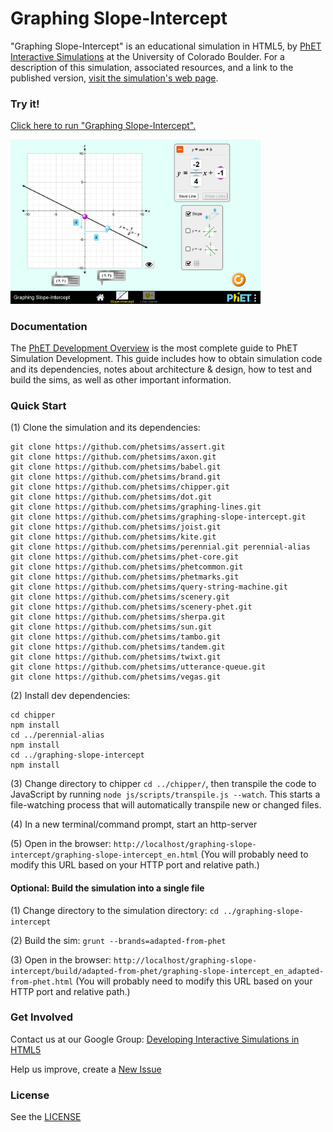 Graphing Slope-Intercept
=============
"Graphing Slope-Intercept" is an educational simulation in HTML5, by <a href="https://phet.colorado.edu/" target="_blank">PhET Interactive Simulations</a>
at the University of Colorado Boulder.
For a description of this simulation, associated resources, and a link to the published version,
<a href="https://phet.colorado.edu/en/simulation/graphing-slope-intercept" target="_blank">visit the simulation's web page</a>.

### Try it!

<a href="https://phet.colorado.edu/sims/html/graphing-slope-intercept/latest/graphing-slope-intercept_en.html" target="_blank">Click here to run "Graphing Slope-Intercept".</a>

<a href="https://phet.colorado.edu/sims/html/graphing-slope-intercept/latest/graphing-slope-intercept_en.html" target="_blank">
<img src="https://raw.githubusercontent.com/phetsims/graphing-slope-intercept/master/assets/graphing-slope-intercept-screenshot.png" alt="Screenshot" style="width: 400px;"/>
</a>

### Documentation
The <a href="https://github.com/phetsims/phet-info/blob/master/doc/phet-development-overview.md" target="_blank">PhET Development Overview</a> is the most complete guide to PhET Simulation
Development. This guide includes how to obtain simulation code and its dependencies, notes about architecture & design, how to test and build
the sims, as well as other important information.

### Quick Start
(1) Clone the simulation and its dependencies:
```
git clone https://github.com/phetsims/assert.git
git clone https://github.com/phetsims/axon.git
git clone https://github.com/phetsims/babel.git
git clone https://github.com/phetsims/brand.git
git clone https://github.com/phetsims/chipper.git
git clone https://github.com/phetsims/dot.git
git clone https://github.com/phetsims/graphing-lines.git
git clone https://github.com/phetsims/graphing-slope-intercept.git
git clone https://github.com/phetsims/joist.git
git clone https://github.com/phetsims/kite.git
git clone https://github.com/phetsims/perennial.git perennial-alias
git clone https://github.com/phetsims/phet-core.git
git clone https://github.com/phetsims/phetcommon.git
git clone https://github.com/phetsims/phetmarks.git
git clone https://github.com/phetsims/query-string-machine.git
git clone https://github.com/phetsims/scenery.git
git clone https://github.com/phetsims/scenery-phet.git
git clone https://github.com/phetsims/sherpa.git
git clone https://github.com/phetsims/sun.git
git clone https://github.com/phetsims/tambo.git
git clone https://github.com/phetsims/tandem.git
git clone https://github.com/phetsims/twixt.git
git clone https://github.com/phetsims/utterance-queue.git
git clone https://github.com/phetsims/vegas.git
```

(2) Install dev dependencies:
```
cd chipper
npm install
cd ../perennial-alias
npm install
cd ../graphing-slope-intercept
npm install
```

(3) Change directory to chipper `cd ../chipper/`, then transpile the code to JavaScript by running `node js/scripts/transpile.js --watch`. This starts a file-watching process
that will automatically transpile new or changed files.

(4) In a new terminal/command prompt, start an http-server

(5) Open in the browser: `http://localhost/graphing-slope-intercept/graphing-slope-intercept_en.html` (You will probably need to modify this URL based on your HTTP port and relative path.)

#### Optional: Build the simulation into a single file

(1) Change directory to the simulation directory: `cd ../graphing-slope-intercept`

(2) Build the sim: `grunt --brands=adapted-from-phet`

(3) Open in the browser: `http://localhost/graphing-slope-intercept/build/adapted-from-phet/graphing-slope-intercept_en_adapted-from-phet.html` (You will probably need to modify this URL based on your HTTP port and relative path.)

### Get Involved

Contact us at our Google Group: <a href="http://groups.google.com/forum/#!forum/developing-interactive-simulations-in-html5" target="_blank">Developing Interactive Simulations in HTML5</a>

Help us improve, create a <a href="http://github.com/phetsims/graphing-slope-intercept/issues/new" target="_blank">New Issue</a>

### License
See the <a href="https://github.com/phetsims/graphing-slope-intercept/blob/master/LICENSE" target="_blank">LICENSE</a>
